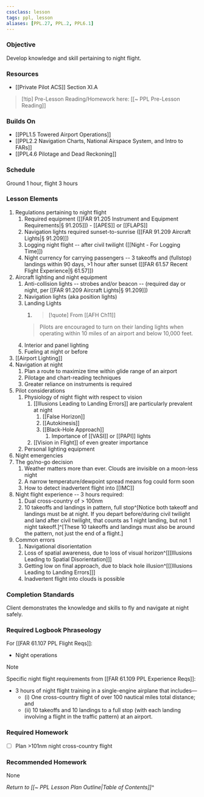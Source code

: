 ```yaml
---
cssclass: lesson
tags: ppl, lesson
aliases: [PPL.27, PPL.2, PPL6.1]
---
```

### Objective
Develop knowledge and skill pertaining to night flight.

### Resources
- [[Private Pilot ACS]] Section XI.A

> [!tip] Pre-Lesson Reading/Homework here: [[~ PPL Pre-Lesson Reading]]

### Builds On
- [[PPL1.5 Towered Airport Operations]]
- [[PPL2.2 Navigation Charts, National Airspace System, and Intro to FARs]]
- [[PPL4.6 Pilotage and Dead Reckoning]]

### Schedule
Ground 1 hour, flight 3 hours

### Lesson Elements
1. Regulations pertaining to night flight
	1. Required equipment ([[FAR 91.205 Instrument and Equipment Requirements|§ 91.205]]) - [[APES]] or [[FLAPS]]
	2. Navigation lights required sunset-to-sunrise ([[FAR 91.209 Aircraft Lights|§ 91.209]])
	3. Logging night flight -- after civil twilight ([[Night - For Logging Time]])
	4. Night currency for carrying passengers -- 3 takeoffs and (fullstop) landings within 90 days, >1 hour after sunset ([[FAR 61.57 Recent Flight Experience|§ 61.57]])
2. Aircraft lighting and night equipment
	1. Anti-collision lights -- strobes and/or beacon -- (required day or night, per [[FAR 91.209 Aircraft Lights|§ 91.209]])
	2. Navigation lights (aka position lights)
	3. Landing Lights
		1. > [!quote] From [[AFH Ch11]]
		> Pilots are encouraged to turn on their landing lights when operating within 10 miles of an airport and below 10,000 feet.
	4. Interior and panel lighting
	5. Fueling at night or before
1. [[Airport Lighting]]
2. Navigation at night
	1. Plan a route to maximize time within glide range of an airport
	2. Pilotage and chart-reading techniques
	3. Greater reliance on instruments is required
3. Pilot considerations
	1. Physiology of night flight with respect to vision
		1. [[Illusions Leading to Landing Errors]] are particularly prevalent at night
			1. [[False Horizon]]
			2. [[Autokinesis]]
			3. [[Black-Hole Approach]]
				1. Importance of [[VASI]] or [[PAPI]] lights
		2. [[Vision in Flight]] of even greater importance
	2. Personal lighting equipment
4. Night emergencies
5. The go/no-go decision
	1. Weather matters more than ever.  Clouds are invisible on a moon-less night
	2. A narrow temperature/dewpoint spread means fog could form soon
	3. How to detect inadvertent flight into [[IMC]]
6. Night flight experience -- 3 hours required:
	1. Dual cross-country of > 100nm
	2. 10 takeoffs and landings in pattern, full stop^[Notice both takeoff and landings must be at night. If you depart before/during civil twilight and land after civil twilight, that counts as 1 night landing, but not 1 night takeoff.]^[These 10 takeoffs and landings must also be around the pattern, not just the end of a flight.]
7. Common errors
	1. Navigational disorientation
	2. Loss of spatial awareness, due to loss of visual horizon^[[[Illusions Leading to Spatial Disorientation]]]
	3. Getting low on final approach, due to black hole illusion^[[[Illusions Leading to Landing Errors]]]
	4. Inadvertent flight into clouds is possible

### Completion Standards
Client demonstrates the knowledge and skills to fly and navigate at night safely.

### Required Logbook Phraseology
For [[FAR 61.107 PPL Flight Reqs]]:
- Night operations

> [!note] 
> Specific night flight requirements from [[FAR 61.109 PPL Experience Reqs]]:
> - 3 hours of night flight training in a single-engine airplane that includes—
> 	- (i) One cross-country flight of over 100 nautical miles total distance; and
> 	- (ii) 10 takeoffs and 10 landings to a full stop (with each landing involving a flight in the traffic pattern) at an airport.

### Required Homework
 
- [ ] Plan >101nm night cross-country flight

### Recommended Homework
None 

*Return to [[~ PPL Lesson Plan Outline|Table of Contents]]^*